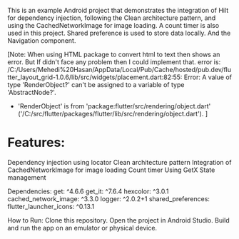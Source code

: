This is an example Android project that demonstrates the integration of Hilt for dependency injection, following the Clean architecture pattern, and using the CachedNetworkImage for image loading. A count timer is also used in this project. Shared preference is used to store data locally. And the Navigation component.

[Note: When using HTML package to convert html to text then shows an error.
But If didn't face any problem then I could implement that.
error is:
/C:/Users/Mehedi%20Hasan/AppData/Local/Pub/Cache/hosted/pub.dev/flutter_layout_grid-1.0.6/lib/src/widgets/placement.dart:82:55: Error: A value of type 'RenderObject?' can't be assigned to a variable of type 'AbstractNode?'.
 - 'RenderObject' is from 'package:flutter/src/rendering/object.dart' ('/C:/src/flutter/packages/flutter/lib/src/rendering/object.dart').
]

# Features:
Dependency injection using locator
Clean architecture pattern
Integration of CachedNetworkImage for image loading
Count timer
Using GetX State management

Dependencies:
get: ^4.6.6
get_it: ^7.6.4
hexcolor: ^3.0.1
cached_network_image: ^3.3.0
logger: ^2.0.2+1
shared_preferences:
flutter_launcher_icons: ^0.13.1


How to Run:
Clone this repository.
Open the project in Android Studio.
Build and run the app on an emulator or physical device.

